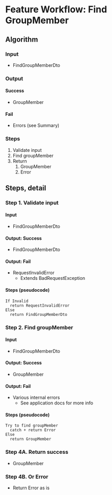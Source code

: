 # Feature Workflow: Find GroupMember

## Algorithm

### Input

- FindGroupMemberDto

### Output

#### Success

- GroupMember

#### Fail

- Errors (see Summary)

### Steps

1. Validate input
2. Find groupMember
3. Return
   1. GroupMember
   2. Error

## Steps, detail

### Step 1. Validate input

#### Input

- FindGroupMemberDto

#### Output: Success

- FindGroupMemberDto

#### Output: Fail

- RequestInvalidError
  - Extends BadRequestException

#### Steps (pseudocode)

```
If Invalid
  return RequestInvalidError
Else
  return FindGroupMemberDto
```

### Step 2. Find groupMember

#### Input

- FindGroupMemberDto

#### Output: Success

- GroupMember

#### Output: Fail

- Various internal errors
  - See application docs for more info

#### Steps (pseudocode)

```
Try to find groupMember
  catch + return Error
Else
  return GroupMember
```

### Step 4A. Return success

- GroupMember

### Step 4B. Or Error

- Return Error as is
